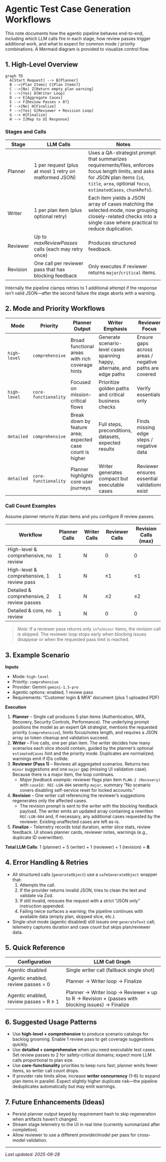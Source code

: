 # Agentic Test Case Generation Workflows

This note documents how the agentic pipeline behaves end-to-end, including which LLM calls fire in each stage, how review passes trigger additional work, and what to expect for common mode / priority combinations. A Mermaid diagram is provided to visualize control flow.

## 1. High-Level Overview

```mermaid
graph TD
  A[Start Request] --> B[Planner]
  B -->|Plan Items| C{Plan Items?}
  C -->|No| Z[Return empty plan warning]
  C -->|Yes| D[Writer Loop]
  D --> E[Aggregate Cases]
  E --> F{Review Passes > 0?}
  F -->|No| H[Finalize]
  F -->|Yes| G[Reviewer + Revision Loop]
  G --> H[Finalize]
  H --> I[Map to UI Response]
```

### Stages and Calls

| Stage | LLM Calls | Notes |
|-------|-----------|-------|
| Planner | 1 per request (plus at most 1 retry on malformed JSON) | Uses a QA-strategist prompt that summarizes requirements/files, enforces focus length limits, and asks for JSON plan items (`id`, `title`, `area`, optional `focus`, `estimatedCases`, `chunkRefs`). |
| Writer | 1 per plan item (plus optional retry) | Each item yields a JSON array of cases matching the selected mode, now grouping closely-related checks into a single case where practical to reduce duplication. |
| Reviewer | Up to _maxReviewPasses_ calls (each may retry once) | Produces structured feedback. |
| Revision | One call per reviewer pass that has blocking feedback | Only executes if reviewer returns `major`/`critical` items. |

Internally the pipeline clamps retries to 1 additional attempt if the response isn’t valid JSON—after the second failure the stage aborts with a warning.

## 2. Mode and Priority Workflows

| Mode | Priority | Planner Output | Writer Emphasis | Reviewer Focus |
|------|----------|----------------|-----------------|----------------|
| `high-level` | `comprehensive` | Broad functional areas with rich coverage hints | Generate scenario-level cases spanning happy, alternate, and edge paths | Ensure gaps across areas / negative paths are covered |
| `high-level` | `core-functionality` | Focused on mission-critical flows | Prioritize golden paths and critical business checks | Verify essentials only |
| `detailed` | `comprehensive` | Break down by feature area; expected case count is higher | Full steps, preconditions, datasets, expected results | Finds missing edge steps / negative data |
| `detailed` | `core-functionality` | Planner highlights core user journeys | Writer generates compact but executable cases | Reviewer ensures essential validations exist |

### Call Count Examples

Assume planner returns _N_ plan items and you configure _R_ review passes.

| Workflow | Planner Calls | Writer Calls | Reviewer Calls | Revision Calls (max) |
|----------|---------------|--------------|----------------|-----------------------|
| High-level & comprehensive, no review | 1 | N | 0 | 0 |
| High-level & comprehensive, 1 review pass | 1 | N | ≤1 | ≤1 |
| Detailed & comprehensive, 2 review passes | 1 | N | ≤2 | ≤2 |
| Detailed & core, no review | 1 | N | 0 | 0 |

> _Note_: If a reviewer pass returns only `info`/`minor` items, the revision call is skipped. The reviewer loop stops early when blocking issues disappear or when the requested pass limit is reached.

## 3. Example Scenario

**Inputs**

- Mode: `high-level`
- Priority: `comprehensive`
- Provider: Gemini `gemini-1.5-pro`
- Agentic options: enabled, 1 review pass
- Requirements: “Customer login & MFA” document (plus 1 uploaded PDF)

**Execution**

1. **Planner** – Single call produces 5 plan items (Authentication, MFA, Recovery, Security Controls, Performance). The underlying prompt positions the model as an expert QA strategist, mentions the requested priority (`comprehensive`), limits focus/notes length, and requires a JSON array so token cleanup and validation succeed.
2. **Writer** – Five calls, one per plan item. The writer decides how many scenarios each slice should contain, guided by the planner’s optional `estimatedCases` hint and the priority mode. Duplicates are normalized; warnings emit if IDs collide.
3. **Reviewer (Pass 1)** – Reviews all aggregated scenarios. Returns two `minor` suggestions and one `major` gap (missing UI validation case). Because there is a major item, the loop continues.
   - _Major feedback example_: reviewer flags plan item `PLAN-2 (Recovery)` with `caseId: REC-LGN-004` severity `major`, summary “No scenario covers disabling self-service reset for locked accounts.”
4. **Revision** – One writer call referencing the reviewer’s suggestions regenerates only the affected cases.
   - The revision prompt is sent to the writer with the blocking feedback payload. The writer emits an updated array containing a rewritten `REC-LGN-004` and, if necessary, any additional cases requested by the reviewer. Existing unaffected cases are left as-is.
5. **Finalize** – Telemetry records total duration, writer slice stats, review feedback. UI shows planner cards, reviewer notes, warnings (e.g., duplicate ID overwritten).

**Total LLM Calls**: 1 (planner) + 5 (writer) + 1 (reviewer) + 1 (revision) = **8**.

## 4. Error Handling & Retries

- All structured calls (`generateObject`) use a `safeGenerateObject` wrapper that:
  1. Attempts the call.
  2. If the provider returns invalid JSON, tries to clean the text and validate via Zod.
  3. If still invalid, reissues the request with a strict “JSON only” instruction appended.
  4. Failing twice surfaces a warning; the pipeline continues with available data (empty plan, skipped slice, etc.).
- Single-shot mode (agentic disabled) still issues one `generateText` call; telemetry captures duration and case count but skips plan/reviewer data.

## 5. Quick Reference

| Configuration | LLM Call Graph |
|---------------|----------------|
| Agentic disabled | Single writer call (fallback single shot) |
| Agentic enabled, review passes = 0 | Planner → Writer loop → Finalize |
| Agentic enabled, review passes = R ≥ 1 | Planner → Writer loop → Reviewer × up to R → Revision × (passes with blocking issues) → Finalize |

## 6. Suggested Usage Patterns

- Use **high-level + comprehensive** to produce scenario catalogs for backlog grooming. Enable 1 review pass to get coverage suggestions quickly.
- Use **detailed + comprehensive** when you need executable test cases. Set review passes to 2 for safety-critical domains; expect more LLM calls proportional to plan size.
- Use **core-functionality** priorities to keep runs fast; planner emits fewer items, so writer call count drops.
- If provider rate limits allow, increase **writer concurrency** (1–6) to expand plan items in parallel. Expect slightly higher duplicate risk—the pipeline deduplicates automatically but may emit warnings.

## 7. Future Enhancements (Ideas)

- Persist planner output keyed by requirement hash to skip regeneration when artifacts haven’t changed.
- Stream stage telemetry to the UI in real time (currently summarized after completion).
- Allow reviewer to use a different provider/model per pass for cross-model validation.

---

_Last updated: 2025-09-28_
